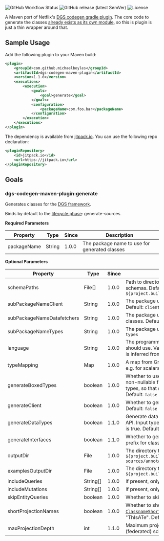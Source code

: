 ![GitHub Workflow Status](https://img.shields.io/github/workflow/status/michaelboyles/dgs-codegen-maven-plugin/Java%20CI%20with%20Maven) ![GitHub release (latest SemVer)](https://img.shields.io/github/v/release/michaelboyles/dgs-codegen-maven-plugin?sort=semver) ![License](https://img.shields.io/github/license/michaelboyles/dgs-codegen-maven-plugin)

A Maven port of Netflix's [DGS codegen gradle plugin](https://github.com/Netflix/dgs-codegen).
The core code to generate the classes [already exists as its own module](https://github.com/Netflix/dgs-codegen/tree/master/graphql-dgs-codegen-core),
so this is plugin is just a thin wrapper around that.

## Sample Usage

Add the following plugin to your Maven build:

```xml
<plugin>
    <groupId>com.github.michaelboyles</groupId>
    <artifactId>dgs-codegen-maven-plugin</artifactId>
    <version>1.1.0</version>
    <executions>
        <execution>
            <goals>
                <goal>generate</goal>
            </goals>
            <configuration>
                <packageName>com.foo.bar</packageName>
            </configuration>
        </execution>
    </executions>
</plugin>
```

The dependency is available from [jitpack.io](https://jitpack.io/). You can use the following repo declaration:

```xml
<pluginRepository>
    <id>jitpack.io</id>
    <url>https://jitpack.io</url>
</pluginRepository>
```

## Goals

### dgs-codegen-maven-plugin:generate

Generates classes for the [DGS framework](https://github.com/Netflix/dgs-framework).

Binds by default to the [lifecycle phase](http://maven.apache.org/ref/3.6.3/maven-core/lifecycles.html): generate-sources. 

**Required Parameters**

| Property    | Type        | Since | Description                                   |
| ----------- | ----------- | ----- | --------------------------------------------- |
| packageName | String      | 1.0.0 | The package name to use for generated classes |

**Optional Parameters**

| Property                   | Type     | Since | Description                                   |
| -------------------------- | -------- | ----- | --------------------------------------------- |
| schemaPaths                | File[]   | 1.0.0 | Path to directory/directories containing GraphQL schemas. Default: `${project.build.sourceDirectory}/../resources/schema` |
| subPackageNameClient       | String   | 1.0.0 | The package under `packageName` to place client classes. Default: `client` |
| subPackageNameDatafetchers | String   | 1.0.0 | The package under `packageName` to place data fetcher classes. Default: `datafetchers` |
| subPackageNameTypes        | String   | 1.0.0 | The package under `packageName` to place types. Default: `types` |
| language                   | String   | 1.0.0 | The programming language that generated classes should use. Valid values are KOTLIN and JAVA. Default is inferred from the classpath |
| typeMapping                | Map      | 1.0.0 | A map from GraphQL type name to Java class name, e.g. for scalars |
| generateBoxedTypes         | boolean  | 1.0.0 | Whether to use boxed types, e.g. `java.lang.Integer`, for non-nullable fields (nullable fields must use boxed types, so that `null` can represent absence of a value). Default: `false` |
| generateClient             | boolean  | 1.0.0 | Whether to generate classes for a GraphQL client. Default: `false` |
| generateDataTypes          | boolean  | 1.1.0 | Generate data types. Useful for only generating a Query API. Input types are still generated when `generateClient` is true. Default: `true` |
| generateInterfaces         | boolean  | 1.1.0 | Whether to generate additional interfaces with an 'I' prefix for classes. Default: `false` |
| outputDir                  | File     | 1.0.0 | The directory to place generated classes. Default: `${project.build.directory}/generated-sources/annotations/` |
| examplesOutputDir          | File     | 1.0.0 | The directory to place generated examples. Default: `${project.build.directory}/generated-examples` |
| includeQueries             | String[] | 1.0.0 | If present, only generate the queries specified in this list |
| includeMutations           | String[] | 1.0.0 | If present, only generate the mutations in this list |
| skipEntityQueries          | boolean  | 1.0.0 | Whether to skip [entity](https://www.apollographql.com/docs/federation/entities/) queries. Default: `false` |
| shortProjectionNames       | boolean  | 1.0.0 | Whether to shorten projection names. See [`ClassnameShortener`](https://github.com/Netflix/dgs-codegen/blob/master/graphql-dgs-codegen-core/src/main/kotlin/com/netflix/graphql/dgs/codegen/generators/shared/ClassnameShortener.kt). e.g. "ThisIsATest" becomes "ThIsATe". Default: `false` |
| maxProjectionDepth         | int      | 1.1.0 | Maximum projection depth to generate. Useful for (federated) schemas with very deep nesting. Default: `10` |
